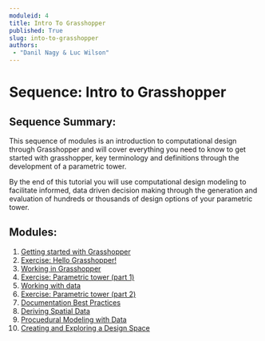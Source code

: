 ```yaml
---
moduleid: 4
title: Intro To Grasshopper
published: True
slug: into-to-grasshopper
authors:
 - "Danil Nagy & Luc Wilson"
---
```


# Sequence: Intro to Grasshopper

## Sequence Summary:

This sequence of modules is an introduction to computational design through Grasshopper and will cover everything you need to know to get started with grasshopper, key terminology and definitions through the development of a parametric tower.

By the end of this tutorial you will use computational design modeling to facilitate informed, data driven decision making through the generation and evaluation of hundreds or thousands of design options of your parametric tower.

## Modules:

1. [Getting started with Grasshopper](https://github.com/GSAPP-CDP/Smorgasbord/blob/main/src/content/modules/4-grasshopper-intro/4-1-getting-started-with-grasshopper.md)
2. [Exercise: Hello Grasshopper!](https://github.com/GSAPP-CDP/Smorgasbord/blob/main/src/content/modules/4-grasshopper-intro/4-2-exercise-hello-grasshopper.md)
3. [Working in Grasshopper](https://github.com/GSAPP-CDP/Smorgasbord/blob/main/src/content/modules/4-grasshopper-intro/4-3-working-in-grasshopper.md)
4. [Exercise: Parametric tower (part 1)](https://github.com/GSAPP-CDP/Smorgasbord/blob/main/src/content/modules/4-grasshopper-intro/4-4-exercise-parametric-tower-part-1.md)
5. [Working with data](https://github.com/GSAPP-CDP/Smorgasbord/blob/main/src/content/modules/4-grasshopper-intro/4-5-working-with-data.md)
6. [Exercise: Parametric tower (part 2)](https://github.com/GSAPP-CDP/Smorgasbord/blob/main/src/content/modules/4-grasshopper-intro/4-6-exercise-parametric-tower-part-2.md)
7. [Documentation Best Practices](https://github.com/GSAPP-CDP/Smorgasbord/blob/main/src/content/modules/4-grasshopper-intro/4-7-documentation-best-practices.md)
8. [Deriving Spatial Data](https://github.com/GSAPP-CDP/Smorgasbord/blob/main/src/content/modules/4-grasshopper-intro/4-8-Deriving-Spatial-Data.md)
9. [Procuedural Modeling with Data](https://github.com/GSAPP-CDP/Smorgasbord/blob/main/src/content/modules/4-grasshopper-intro/4-9-Procedural-Rules.md)
10. [Creating and Exploring a Design Space](https://github.com/GSAPP-CDP/Smorgasbord/blob/main/src/content/modules/4-grasshopper-intro/4-10-Generating-Exploring-Spatial-Data.md)

